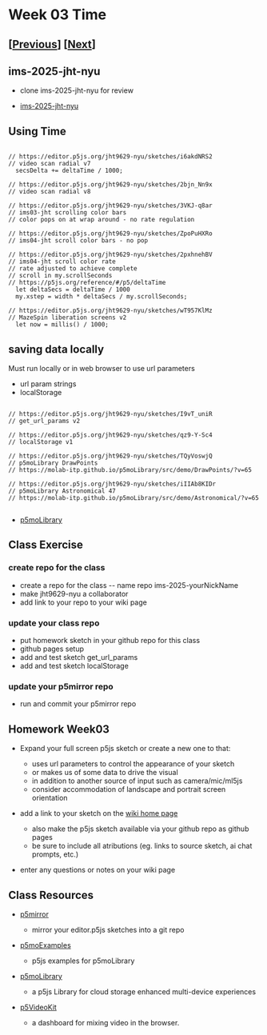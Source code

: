 # Week 03 Time

## [[Previous](./02_code.md)] [[Next](./04_video.md)]

## ims-2025-jht-nyu

- clone ims-2025-jht-nyu for review

- [ims-2025-jht-nyu](https://github.com/jht9629-nyu/ims-2025-jht-nyu.git)

## Using Time

```

// https://editor.p5js.org/jht9629-nyu/sketches/i6akdNRS2
// video scan radial v7
  secsDelta += deltaTime / 1000;

// https://editor.p5js.org/jht9629-nyu/sketches/2bjn_Nn9x
// video scan radial v8

// https://editor.p5js.org/jht9629-nyu/sketches/3VKJ-q8ar
// ims03-jht scrolling color bars
// color pops on at wrap around - no rate regulation

// https://editor.p5js.org/jht9629-nyu/sketches/ZpoPuHXRo
// ims04-jht scroll color bars - no pop

// https://editor.p5js.org/jht9629-nyu/sketches/2pxhnehBV
// ims04-jht scroll color rate
// rate adjusted to achieve complete
// scroll in my.scrollSeconds
// https://p5js.org/reference/#/p5/deltaTime
  let deltaSecs = deltaTime / 1000
  my.xstep = width * deltaSecs / my.scrollSeconds;

// https://editor.p5js.org/jht9629-nyu/sketches/wT957KlMz
// MazeSpin liberation screens v2
  let now = millis() / 1000;

```

## saving data locally

Must run locally or in web browser to use url parameters

- url param strings
- localStorage

```

// https://editor.p5js.org/jht9629-nyu/sketches/I9vT_uniR
// get_url_params v2

// https://editor.p5js.org/jht9629-nyu/sketches/qz9-Y-Sc4
// localStorage v1

// https://editor.p5js.org/jht9629-nyu/sketches/TQyVoswjQ
// p5moLibrary DrawPoints
// https://molab-itp.github.io/p5moLibrary/src/demo/DrawPoints/?v=65

// https://editor.p5js.org/jht9629-nyu/sketches/iIIAb8KIDr
// p5moLibrary Astronomical 47
// https://molab-itp.github.io/p5moLibrary/src/demo/Astronomical/?v=65


```

- [p5moLibrary](https://github.com/molab-itp/p5moLibrary)

## Class Exercise

### create repo for the class

- create a repo for the class
  -- name repo ims-2025-yourNickName
- make jht9629-nyu a collaborator
- add link to your repo to your wiki page

### update your class repo

- put homework sketch in your github repo for this class
- github pages setup
- add and test sketch get_url_params
- add and test sketch localStorage

### update your p5mirror repo

- run and commit your p5mirror repo

## Homework Week03

- Expand your full screen p5js sketch or create a new one to that:

  - uses url parameters to control the appearance of your sketch
  - or makes us of some data to drive the visual
  - in addition to another source of input such as camera/mic/ml5js
  - consider accommodation of landscape and portrait screen orientation

- add a link to your sketch on the [wiki home page](https://github.com/p5videoKit/IM-Screens-2025-03-ima/wiki#week-03-homework)

  - also make the p5js sketch available via your github repo as github pages
  - be sure to include all atributions (eg. links to source sketch, ai chat prompts, etc.)

- enter any questions or notes on your wiki page

<!-- ## nodejs setup

[https://nodejs.org/en/download](https://nodejs.org/en/download)

 -->

## Class Resources

- [p5mirror](https://github.com/molab-itp/p5mirror)

  - mirror your editor.p5js sketches into a git repo

- [p5moExamples](https://github.com/molab-itp/p5moExamples)

  - p5js examples for p5moLibrary

- [p5moLibrary](https://github.com/molab-itp/p5moLibrary)

  - a p5js Library for cloud storage enhanced multi-device experiences

- [p5VideoKit](https://github.com/molab-itp/p5videoKit)
  - a dashboard for mixing video in the browser.
